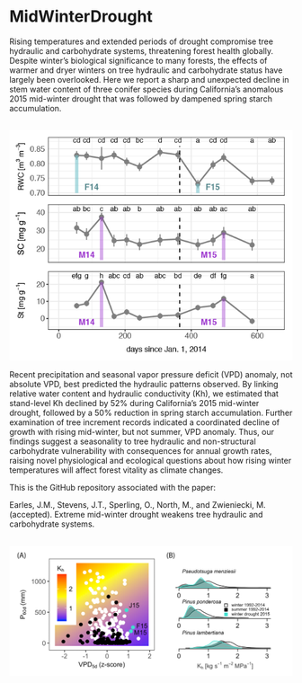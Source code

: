 # MidWinterDrought

Rising temperatures and extended periods of drought compromise tree hydraulic and carbohydrate systems, threatening forest health globally. Despite winter’s biological significance to many forests, the effects of warmer and dryer winters on tree hydraulic and carbohydrate status have largely been overlooked. Here we report a sharp and unexpected decline in stem water content of three conifer species during California’s anomalous 2015 mid-winter drought that was followed by dampened spring starch accumulation. 

<br> ![Alt text](imgs_readme/MWD_Fig2.png?raw=true "VPD and Precip Anomaly") <br>

Recent precipitation and seasonal vapor pressure deficit (VPD) anomaly, not absolute VPD, best predicted the hydraulic patterns observed. By linking relative water content and hydraulic conductivity (Kh), we estimated that stand-level Kh declined by 52% during California’s 2015 mid-winter drought, followed by a 50% reduction in spring starch accumulation. Further examination of tree increment records indicated a coordinated decline of growth with rising mid-winter, but not summer, VPD anomaly. Thus, our findings suggest a seasonality to tree hydraulic and non-structural carbohydrate vulnerability with consequences for annual growth rates, raising novel physiological and ecological questions about how rising winter temperatures will affect forest vitality as climate changes.

This is the GitHub repository associated with the paper:

Earles, J.M., Stevens, J.T., Sperling, O., North, M., and Zwieniecki, M. (accepted). Extreme mid-winter drought weakens tree hydraulic and carbohydrate systems.

<br> ![Alt text](imgs_readme/FIG8_PANEL_notimeseries.png?raw=true "MidWinter Drought Landing") <br>
